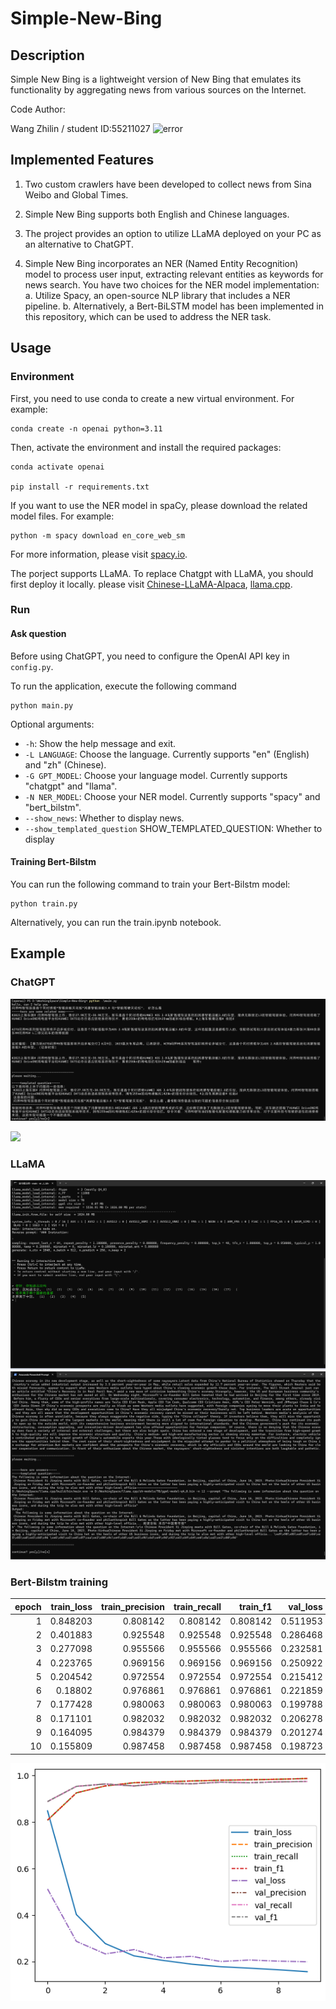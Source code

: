 # Simple-New-Bing

## Description

Simple New Bing is a lightweight version of New Bing that emulates its functionality by aggregating news from various sources on the Internet.

Code Author:

Wang Zhilin / student ID:55211027
![error](./imgs/systemArchitecture)
## Implemented Features

1. Two custom crawlers have been developed to collect news from Sina Weibo and Global Times.

2. Simple New Bing supports both English and Chinese languages.

3. The project provides an option to utilize LLaMA deployed on your PC as an alternative to ChatGPT.

4. Simple New Bing incorporates an NER (Named Entity Recognition) model to process user input, extracting relevant entities as keywords for news search. You have two choices for the NER model implementation:
   a. Utilize Spacy, an open-source NLP library that includes a NER pipeline.
   b. Alternatively, a Bert-BiLSTM model has been implemented in this repository, which can be used to address the NER task.

## Usage

### Environment

First, you need to use conda to create a new virtual environment. For example:

```
conda create -n openai python=3.11
```

Then, activate the environment and install the required packages:

```
conda activate openai

pip install -r requirements.txt
```

If you want to use the NER model in spaCy, please download the related model files. For example:

```
python -m spacy download en_core_web_sm
```

For more information, please visit [spacy.io](https://spacy.io/models).

The porject supports LLaMA. To replace Chatgpt with LLaMA, you should first deploy it locally. please visit [Chinese-LLaMA-Alpaca](https://github.com/ymcui/Chinese-LLaMA-Alpaca), [llama.cpp](https://github.com/ggerganov/llama.cpp).

### Run

#### Ask question

Before using ChatGPT, you need to configure the OpenAI API key in `config.py`.

To run the application, execute the following command

```
python main.py
```

Optional arguments:

- `-h`: Show the help message and exit.
- `-L LANGUAGE`: Choose the language. Currently supports "en" (English) and "zh" (Chinese).
- `-G GPT_MODEL`: Choose your language model. Currently supports "chatgpt" and "llama".
- `-N NER_MODEL`: Choose your NER model. Currently supports "spacy" and "bert_bilstm".
- `--show_news`: Whether to display news.
- `--show_templated_question` SHOW_TEMPLATED_QUESTION: Whether to display

#### Training Bert-Bilstm

You can run the following command to train your Bert-Bilstm model:

```
python train.py
```

Alternatively, you can run the train.ipynb notebook.

## Example

### ChatGPT

![](./imgs/example.png)

![](./imgs/execute.gif)

### LLaMA

![](./imgs/llama.jpg)
![](./imgs/llama.png)

### Bert-Bilstm training

| epoch | train_loss | train_precision | train_recall | train_f1 | val_loss | val_precision | val_recall |   val_f1 |
| ----: | ---------: | --------------: | -----------: | -------: | -------: | ------------: | ---------: | -------: |
|     1 |   0.848203 |        0.808142 |     0.808142 | 0.808142 | 0.511953 |      0.888224 |   0.888224 | 0.888224 |
|     2 |   0.401883 |        0.925548 |     0.925548 | 0.925548 | 0.286468 |      0.953648 |   0.953648 | 0.953648 |
|     3 |   0.277098 |        0.955566 |     0.955566 | 0.955566 | 0.232581 |      0.963761 |   0.963761 | 0.963761 |
|     4 |   0.223765 |        0.969156 |     0.969156 | 0.969156 | 0.250922 |      0.955477 |   0.955477 | 0.955477 |
|     5 |   0.204542 |        0.972554 |     0.972554 | 0.972554 | 0.215412 |      0.966477 |   0.966477 | 0.966477 |
|     6 |    0.18802 |        0.976861 |     0.976861 | 0.976861 | 0.221859 |      0.964624 |   0.964624 | 0.964624 |
|     7 |   0.177428 |        0.980063 |     0.980063 | 0.980063 | 0.199788 |      0.971418 |   0.971418 | 0.971418 |
|     8 |   0.171101 |        0.982032 |     0.982032 | 0.982032 | 0.206278 |      0.968893 |   0.968893 | 0.968893 |
|     9 |   0.164095 |        0.984379 |     0.984379 | 0.984379 | 0.201274 |      0.972973 |   0.972973 | 0.972973 |
|    10 |   0.155809 |        0.987458 |     0.987458 | 0.987458 | 0.198723 |      0.974545 |   0.974545 | 0.974545 |

![](./imgs/output.png)
